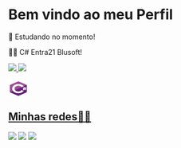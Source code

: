 # Bem vindo ao meu Perfil #



  🏫 Estudando no momento!
  
🧑‍🎓 C# Entra21 Blusoft!
 
 
  <div>
  <a href="https://github.com/Aleexsanndro">
  <img height="180em" src="https://github-readme-stats.vercel.app/api?username=Aleexsanndro&show_icons=true&theme=dracula&include_all_commits=true&count_private=true"/>
  <img height="180em" src="https://github-readme-stats.vercel.app/api/top-langs/?username=Aleexsanndro&layout=compact&langs_count=7&theme=dracula"/>
</div>
 
<div style="display: inline_block"><br>
  <img align="center" alt="Alex-Csharp" height="30" width="40" src="https://raw.githubusercontent.com/devicons/devicon/master/icons/csharp/csharp-original.svg">
  
 
  </div>
  
  ##
  

   ## Minhas redes👨‍💻 ##
  <div>   
  <a href="https://instagram.com/aleexsanndro" target="_blank"><img src="https://img.shields.io/badge/-Instagram-%23E4405F?style=for-the-badge&logo=instagram&logoColor=white" target="_blank"></a>
  <a href="https://www.linkedin.com/in/alex-sandro-da-silva-2296981a5/" target="_blank"><img src="https://img.shields.io/badge/-LinkedIn-%230077B5?style=for-the-badge&logo=linkedin&logoColor=white" target="_blank"></a>
  <a href="http://wa.me/5547999597327" target="_blank"><img src="https://img.shields.io/badge/WhatsApp-25D366?style=for-the-badge&logo=whatsapp&logoColor=white" target="_blank"></a>

    
 
 
 
  </div>
 
  

